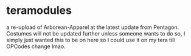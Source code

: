 # teramodules

a re-upload of Arborean-Apparel at the latest update from Pentagon. Costumes will not be updated further unless someone wants to do so, I simply just wanted this to be on here so I could use it on my tera till OPCodes change lmao.
